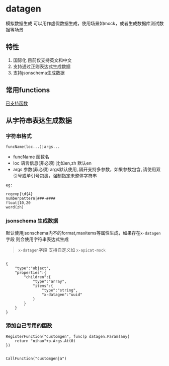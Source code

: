# datagen

模拟数据生成 可以用作虚假数据生成，使用场景如mock，或者生成数据库测试数据等场景


## 特性

1. 国际化 目前仅支持英文和中文
2. 支持通过正则表达式生成数据
3. 支持jsonschema生成数据


## 常用functions

[已支持函数](function.md)


## 从字符串表达生成数据

### 字符串格式
`funcName(loc...)|args...`

* funcName 函数名
* loc 语言信息(非必须) 比如en,zh 默认en
* args 参数(非必须) args默认使用`,`隔开支持多参数，如果参数包含`,`请使用双引号或单引号包裹，强制指定未整体字符串


```
eg:

regexp|\d{4}
numberpattern|###-####
float|10,20
word(zh)
```



### jsonschema 生成数据

默认使用jsonschema内不的format,maxitems等属性生成，如果存在`x-datagen`字段 则会使用字符串表达式生成

> `x-datagen`字段 支持自定义如 `x-apicat-mock`

```

{
    "type":"object",
    "properties":{
        "children":{
            "type":"array",
            "items":{
                "type":"string",
                "x-datagen":"uuid"
            }
        }
    }
}

```

### 添加自己专用的函数

```
RegisterFunction("customgen", func(p datagen.Param)any{
    return "nihao"+p.Args.At(0)
})


CallFunction("customgen|a")
```

